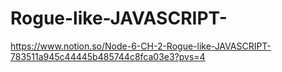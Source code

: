 # Rogue-like-JAVASCRIPT-

https://www.notion.so/Node-6-CH-2-Rogue-like-JAVASCRIPT-783511a945c44445b485744c8fca03e3?pvs=4